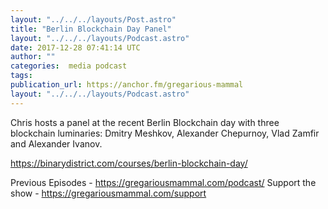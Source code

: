 ```yaml
---
layout: "../../../layouts/Post.astro"
title: "Berlin Blockchain Day Panel"
layout: "../../../layouts/Podcast.astro"
date: 2017-12-28 07:41:14 UTC
author: ""
categories:  media podcast
tags:
publication_url: https://anchor.fm/gregarious-mammal
layout: "../../../layouts/Podcast.astro"
---
```

Chris hosts a panel at the recent Berlin Blockchain day with three blockchain luminaries: Dmitry Meshkov, Alexander Chepurnoy, Vlad Zamfir and Alexander Ivanov.

https://binarydistrict.com/courses/berlin-blockchain-day/

Previous Episodes - https://gregariousmammal.com/podcast/
Support the show - https://gregariousmammal.com/support
